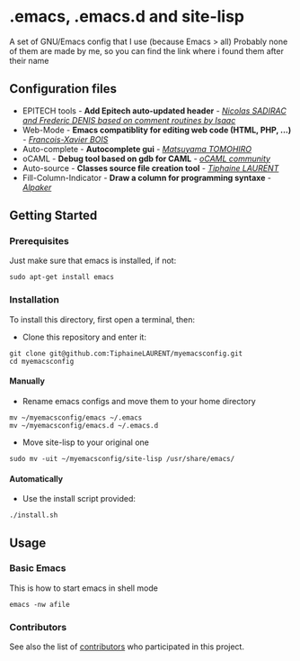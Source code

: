 # .emacs, .emacs.d and site-lisp

A set of GNU/Emacs config that I use (because Emacs > all)
Probably none of them are made by me, so you can find the link where i found them after their name

## Configuration files

- EPITECH tools - **Add Epitech auto-updated header** - *[Nicolas SADIRAC and Frederic DENIS based on comment routines by Isaac](https://en.wikipedia.org/wiki/HTTP_404)*
- Web-Mode - **Emacs compatiblity for editing web code (HTML, PHP, ...)** - *[Francois-Xavier BOIS](http://github.com/fxbois/web-mode)*
- Auto-complete - **Autocomplete gui** - *[Matsuyama TOMOHIRO](http://cx4a.org/software/auto-complete)*
- oCAML - **Debug tool based on gdb for CAML** - *[oCAML community](https://github.com/ocaml/ocaml)*
- Auto-source - **Classes source file creation tool** - *[Tiphaine LAURENT](https://github.com/TiphaineLAURENT/myemacsconfig)*
- Fill-Column-Indicator - **Draw a column for programming syntaxe** - *[Alpaker](https://github.com/alpaker/Fill-Column-Indicator)*

## Getting Started

### Prerequisites

Just make sure that emacs is installed, if not:
```
sudo apt-get install emacs
```

### Installation

To install this directory, first open a terminal, then:

- Clone this repository and enter it:
```
git clone git@github.com:TiphaineLAURENT/myemacsconfig.git
cd myemacsconfig
```

#### Manually

- Rename emacs configs and move them to your home directory
```
mv ~/myemacsconfig/emacs ~/.emacs
mv ~/myemacsconfig/emacs.d ~/.emacs.d
```

- Move site-lisp to your original one
```
sudo mv -uit ~/myemacsconfig/site-lisp /usr/share/emacs/
```

#### Automatically

- Use the install script provided:
```
./install.sh
```

## Usage

### Basic Emacs

This is how to start emacs in shell mode
```
emacs -nw afile
```

### Contributors

See also the list of [contributors](https://github.com/TiphaineLAURENT/myemacsconfig/contributors) who participated in this project.

